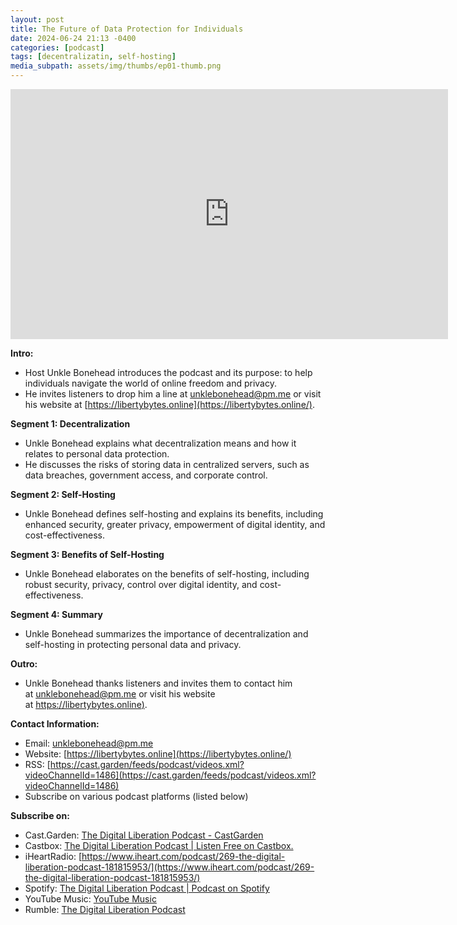 ```yaml
---
layout: post
title: The Future of Data Protection for Individuals
date: 2024-06-24 21:13 -0400
categories: [podcast]
tags: [decentralizatin, self-hosting]
media_subpath: assets/img/thumbs/ep01-thumb.png
---
```

<iframe title="TDLP - The Future of Data Protection for Individuals" width="700" height="400" src="https://cast.garden/videos/embed/99dc1dfb-1408-4e14-8ba6-f5cc92d1ad74" frameborder="0" allowfullscreen="" sandbox="allow-same-origin allow-scripts allow-popups"></iframe>

**Intro:**

- Host Unkle Bonehead introduces the podcast and its purpose: to help individuals navigate the world of online freedom and privacy.
- He invites listeners to drop him a line at [unklebonehead@pm.me](mailto:unklebonehead@pm.me) or visit his website at [https://libertybytes.online](https://libertybytes.online/).

**Segment 1: Decentralization**

- Unkle Bonehead explains what decentralization means and how it relates to personal data protection.
- He discusses the risks of storing data in centralized servers, such as data breaches, government access, and corporate control.

**Segment 2: Self-Hosting**

- Unkle Bonehead defines self-hosting and explains its benefits, including enhanced security, greater privacy, empowerment of digital identity, and cost-effectiveness.

**Segment 3: Benefits of Self-Hosting**

- Unkle Bonehead elaborates on the benefits of self-hosting, including robust security, privacy, control over digital identity, and cost-effectiveness.

**Segment 4: Summary**

- Unkle Bonehead summarizes the importance of decentralization and self-hosting in protecting personal data and privacy.

**Outro:**

- Unkle Bonehead thanks listeners and invites them to contact him at [unklebonehead@pm.me](mailto:unklebonehead@pm.me) or visit his website at [https://libertybytes.online)](https://libertybytes.online).

**Contact Information:**

- Email: [unklebonehead@pm.me](mailto:unklebonehead@pm.me)
- Website: [https://libertybytes.online](https://libertybytes.online/)
- RSS: [https://cast.garden/feeds/podcast/videos.xml?videoChannelId=1486](https://cast.garden/feeds/podcast/videos.xml?videoChannelId=1486)
- Subscribe on various podcast platforms (listed below)

**Subscribe on:**

- Cast.Garden: [The Digital Liberation Podcast - CastGarden](https://cast.garden/c/tdlp/videos)
- Castbox: [The Digital Liberation Podcast | Listen Free on Castbox.](https://castbox.fm/channel/id6173552?country=us)
- iHeartRadio: [https://www.iheart.com/podcast/269-the-digital-liberation-podcast-181815953/](https://www.iheart.com/podcast/269-the-digital-liberation-podcast-181815953/)
- Spotify: [The Digital Liberation Podcast | Podcast on Spotify](https://open.spotify.com/show/4yxDoFR5fQTS80yh6a4b5j?si=c1e7b4f2e749410d)
- YouTube Music: [YouTube Music](https://music.youtube.com/playlist?list=PLUPAXYGZjvmZQ0YlWMEVn7b03nEw7vsdb&si=cMomELp1u3X1tP5V)
- Rumble: [The Digital Liberation Podcast](https://rumble.com/c/c-6360101)